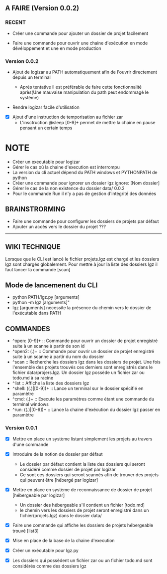 ##  A FAIRE (Version 0.0.2)

### RECENT
- Créer une commande pour ajouter un dossier de projet facilement

- Faire une commande pour ouvrir une chaine d'exécution en mode dévéloppement et une en mode production

### Version 0.0.2
- Ajout de logizar au PATH automatiquement afin de l'ouvrir directement depuis un terminal
	- Après tentative il est préférable de faire cette fonctionnalité après(Une mauvaise manipulation du path peut endommagé le système)

- Rendre logizar facile d'utilisation

- [x] Ajout d'une instruction de temporisation au fichier zar
	- L'insctruction @sleep [0-9]+ permet de mettre la chaine en pause pensant un certain temps 



# NOTE
- Créer un executable pour logizar
- Gérer le cas où la chaine d'execution est interrompu
- La version du cli actuel dépend du PATH windows et PYTHONPATH de python
- Créer une commande pour ignorer un dossier lgz ignore: [Nom dossier]
- Gérer le cas de la non existence du dossier data/ 0.0.2
- Pour le commande Run il n'y a pas de gestion d'intégrité des données


## BRAINSTRORMING
- Faire une commande pour configurer les dossiers de projets par défaut
- Ajouter un accès vers le dossier du projet ???

----


## WIKI TECHNIQUE
Lorsque que le CLI est lancé le fichier projets.lgz est chargé et les dossiers lgz sont chargés globalement.
Pour mettre à jour la liste des dossiers lgz il faut lancer la commande [scan]

## Mode de lancemenent du CLI
- python PATH/lgz.py [arguments]
- python -m lgz [arguments]"
- lgz [arguments] necessite la présence du chemin vers le dossier de l'exécutable dans PATH

## COMMANDES

- ^open: [0-9]+ :: Commande pour ouvrir un dossier de projet enregistré suite à un scanne à partir de son id
- ^open2: (.)+ :: Commande pour ouvrir un dossier de projet enregistré suite à un scanne à partir du nom du dossier
- ^scan :: Recherche les dossiers lgz dans les dossiers de projet. Une fois l'ensemble des projets trouvés ces derniers sont enregistrés dans le fichier data/projers.lgz. Un dossier lgz possède un fichier zar ou todo.md à sa racine
- ^list :: Affiche la liste des dossiers lgz
- ^shell: ((.)|[0-9])+ :: Lance un terminal sur le dossier spécifié en paramètre
- ^cmd: (.)+ :: Execute les paramètres comme étant une commande du terminal windows
- ^run: ((.)|[0-9])+ :: Lance la chaine d'exécution du dossier lgz passer en paramètre


### Version 0.0.1
- [x] Mettre en place un système listant simplement les projets au travers d'une commande
- [x] Introduire de la notion de dossier par défaut
	- Le dossier par défaut contient la liste des dossiers qui seront considéré comme dossier de projet par logizar
	- Ce sont ces dossiers qui seront scannés afin de trouver des projets qui peuvent être [hébergé par logizar]
- [x] Mettre en place en système de reconnaissance de dossier de projet [hébergeable par logizar]
	- Un dossier des hébergeable s'il contient un fichier [todo.md]
	- le chemin vers les dossiers de projet seront enregistré dans un fichier(projets.lgz) dans le dossier data/
- [x] Faire une commande qui affiche les dossiers de projets hébergeable trouvé [list3]

- [x] Mise en place de la base de la chaine d'execution

- [x] Créer un exécutable pour lgz.py

- [x] Les dossiers qui possèdent un fichier zar ou un fichier todo.md sont considérés comme des dossiers lgz

